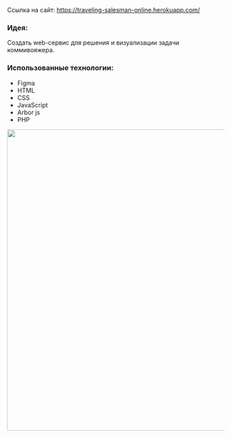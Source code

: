 Ссылка на сайт: https://traveling-salesman-online.herokuapp.com/

### Идея:

Создать web-сервис для решения и визуализации задачи коммивояжера.

### Использованные технологии:
* Figma
* HTML
* CSS
* JavaScript
* Arbor js
* PHP

<img src="https://github.com/VinogradovaD/Traveling-salesman-website/blob/main/animation.gif" width="700">

